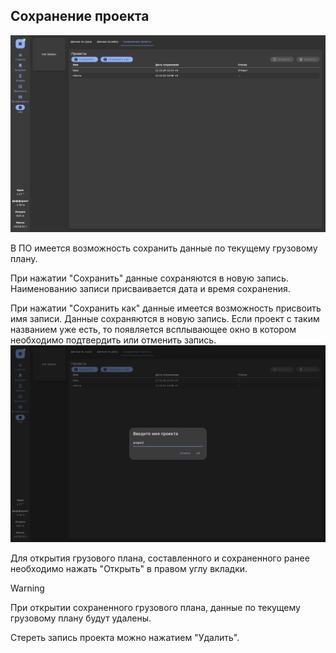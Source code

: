 ## Сохранение проекта
![Вкладка "Сохранение проекта"](/assets/image/program_sheets/ru/sheet04_info/save_general.png "Циферблат")

В ПО имеется возможность сохранить данные по текущему грузовому плану. 

При нажатии "Сохранить" данные сохраняются в новую запись. Наименованию записи присваивается дата и время сохранения.

При нажатии "Сохранить как" данные имеется возможность присвоить имя записи. Данные сохраняются в новую запись. Если проект с таким названием уже есть, то появляется всплывающее окно в котором необходимо подтвердить или отменить запись.
![Выбор времени](/assets/image/program_sheets/ru/sheet04_info/save_projectname.png "Вкладка 'Сохранение проекта'")

Для открытия грузового плана, составленного и сохраненного ранее необходимо нажать "Открыть" в правом углу вкладки.
> [!WARNING] 
> При открытии сохраненного грузового плана, данные по текущему грузовому плану будут удалены.

Стереть запись проекта можно нажатием "Удалить".